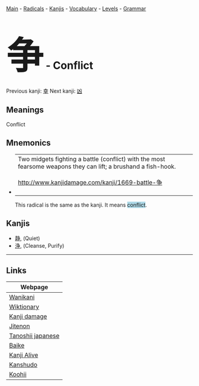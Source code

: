 <style> bigfont {font-size: 100px}</style>
[Main](../README.md) -
[Radicals](../radicals.md) -
[Kanjis](../kanjis.md) -
[Vocabulary](../vocabulary.md) -
[Levels](../levels.md) -
[Grammar](../grammar.md)
# <bigfont> 争</bigfont> - Conflict 

Previous kanji: [幸](幸.md) Next kanji: [凶](凶.md) 

## Meanings
 Conflict
## Mnemonics
 * <table><tbody><tr><td><div>Two midgets fighting a&nbsp;battle (conflict) with the most fearsome weapons they can lift; a&nbsp;brushand a&nbsp;fish-hook.</div><div><br></div><div><a href=http://www.kanjidamage.com/kanji/1669-battle-争>http://www.kanjidamage.com/kanji/1669-battle-争</a><br></div><div><br></div></td></tr></tbody></table>This radical is the same as the kanji. It means <span style="background-color:#ADD8E6"> conflict</span>.


## Kanjis
 * [静](../kanjis/静.md), (Quiet)
* [浄](../kanjis/浄.md), (Cleanse, Purify)



---

## Links 

| Webpage |
| --- |
| [Wanikani          ](https://www.wanikani.com/kanji/争) |
| [Wiktionary        ](https://en.wiktionary.org/wiki/争) |
| [Kanji damage      ](http://www.kanjidamage.com/kanji/search?utf8=✓&q=争) |
| [Jitenon           ](https://jitenon.com/kanji/争) |
| [Tanoshii japanese ](https://www.tanoshiijapanese.com/dictionary/kanji.cfm?k=争) |
| [Baike             ](https://baike.baidu.com/item/争) |
| [Kanji Alive       ](https://app.kanjialive.com/争) |
| [Kanshudo          ](https://www.kanshudo.com/searchmn?q=争) |
| [Koohii            ](https://kanji.koohii.com/study/kanji/争) |
